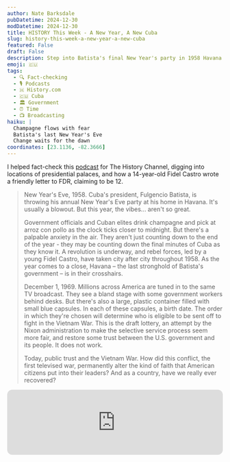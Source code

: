 ```yaml
---
author: Nate Barksdale
pubDatetime: 2024-12-30
modDatetime: 2024-12-30
title: HISTORY This Week - A New Year, A New Cuba
slug: history-this-week-a-new-year-a-new-cuba
featured: False
draft: False
description: Step into Batista's final New Year's party in 1958 Havana. Feel the anxiety as revolution brews and a new Cuba is about to dawn.
emoji: 🇨🇺
tags:
  - 🔍 Fact-checking
  - 🎙️ Podcasts
  - 🇭 History.com
  - 🇨🇺 Cuba
  - 🏛️ Government
  - ⏰ Time
  - 📺 Broadcasting
haiku: |
  Champagne flows with fear
  Batista's last New Year's Eve
  Change waits for the dawn
coordinates: [23.1136, -82.3666]
---
```


I helped fact-check this [podcast](https://open.spotify.com/episode/6ZzBuIouWfndjG76SjsQer?si=XYsiL-UkTVuINSjnPz4zZw) for The History Channel, digging into locations of presidential palaces, and how a 14-year-old Fidel Castro wrote a friendly letter to FDR, claiming to be 12.

> New Year's Eve, 1958. Cuba's president, Fulgencio Batista, is throwing his annual New Year's Eve party at his home in Havana. It's usually a blowout. But this year, the vibes... aren't so great.
>
> Government officials and Cuban elites drink champagne and pick at arroz con pollo as the clock ticks closer to midnight. But there's a palpable anxiety in the air. They aren't just counting down to the end of the year - they may be counting down the final minutes of Cuba as they know it. A revolution is underway, and rebel forces, led by a young Fidel Castro, have taken city after city throughout 1958. As the year comes to a close, Havana – the last stronghold of Batista's government – is in their crosshairs.
>
> December 1, 1969. Millions across America are tuned in to the same TV broadcast. They see a bland stage with some government workers behind desks. But there's also a large, plastic container filled with small blue capsules. In each of these capsules, a birth date. The order in which they're chosen will determine who is eligible to be sent off to fight in the Vietnam War. This is the draft lottery, an attempt by the Nixon administration to make the selective service process seem more fair, and restore some trust between the U.S. government and its people. It does not work.
>
> Today, public trust and the Vietnam War. How did this conflict, the first televised war, permanently alter the kind of faith that American citizens put into their leaders? And as a country, have we really ever recovered?

<iframe style="border-radius:12px" src="https://open.spotify.com/embed/episode/6ZzBuIouWfndjG76SjsQer?utm_source=generator" width="100%" height="152" frameBorder="0" allowfullscreen="" allow="autoplay; clipboard-write; encrypted-media; fullscreen; picture-in-picture" loading="lazy"></iframe>

